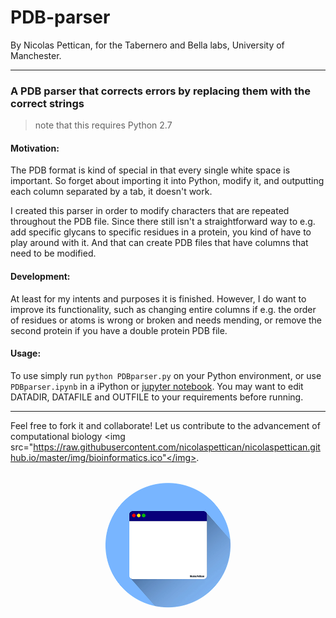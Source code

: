 # PDB-parser

By Nicolas Pettican, for the Tabernero and Bella labs, University of Manchester.

---------

### A PDB parser that corrects errors by replacing them with the correct strings

> note that this requires Python 2.7

#### Motivation:

The PDB format is kind of special in that every single white space is important. So forget about importing it into Python, modify it, and outputting each column separated by a tab, it doesn't work.

I created this parser in order to modify characters that are repeated throughout the PDB file. Since there still isn't a straightforward way to e.g. add specific glycans to specific residues in a protein, you kind of have to play around with it. And that can create PDB files that have columns that need to be modified.

#### Development:

At least for my intents and purposes it is finished. However, I do want to improve its functionality, such as changing entire columns if e.g. the order of residues or atoms is wrong or broken and needs mending, or remove the second protein if you have a double protein PDB file.

#### Usage:

To use simply run ```python PDBparser.py``` on your Python environment, or use ```PDBparser.ipynb``` in a iPython or [jupyter notebook](http://jupyter.readthedocs.io/en/latest/install.html). You may want to edit DATADIR, DATAFILE and OUTFILE to your requirements before running.

----------

Feel free to fork it and collaborate! Let us contribute to the advancement of computational biology <img src="https://raw.githubusercontent.com/nicolaspettican/nicolaspettican.github.io/master/img/bioinformatics.ico"</img>.

<br />
<center><a href="https://github.com/nickpettican/PDB-parse/blob/master/PDBparser.py"><img src="https://raw.githubusercontent.com/nickpettican/SparkzLab/master/img/code_white_small.gif" style="width: 40%; border-radius: 50%; height: auto;"></img></a></center>

